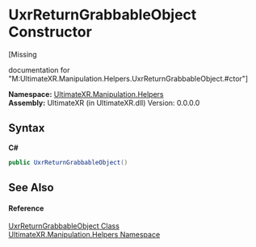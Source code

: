 # UxrReturnGrabbableObject Constructor 
 

\[Missing <summary> documentation for "M:UltimateXR.Manipulation.Helpers.UxrReturnGrabbableObject.#ctor"\]

**Namespace:**&nbsp;<a href="N_UltimateXR_Manipulation_Helpers">UltimateXR.Manipulation.Helpers</a><br />**Assembly:**&nbsp;UltimateXR (in UltimateXR.dll) Version: 0.0.0.0

## Syntax

**C#**<br />
``` C#
public UxrReturnGrabbableObject()
```


## See Also


#### Reference
<a href="T_UltimateXR_Manipulation_Helpers_UxrReturnGrabbableObject">UxrReturnGrabbableObject Class</a><br /><a href="N_UltimateXR_Manipulation_Helpers">UltimateXR.Manipulation.Helpers Namespace</a><br />